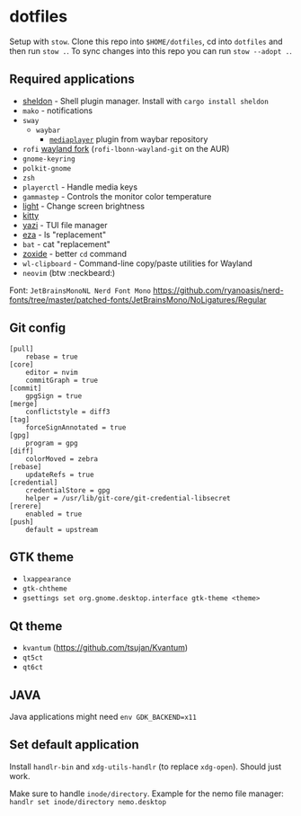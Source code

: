 # dotfiles

Setup with `stow`. Clone this repo into `$HOME/dotfiles`, cd into `dotfiles` and then run `stow .`. To sync changes into this repo you can run `stow --adopt .`.

## Required applications

* [sheldon](https://github.com/rossmacarthur/sheldon#cargo) - Shell plugin manager. Install with `cargo install sheldon`
* `mako` - notifications
* `sway`
  * `waybar`
    * [`mediaplayer`](https://github.com/Alexays/Waybar/blob/master/resources/custom_modules/mediaplayer.py) plugin from waybar repository
* `rofi` [wayland fork](https://github.com/lbonn/rofi) (`rofi-lbonn-wayland-git` on the AUR)
* `gnome-keyring`
* `polkit-gnome`
* `zsh`
* `playerctl` - Handle media keys
* `gammastep` - Controls the monitor color temperature
* [light](https://archlinux.org/packages/community/x86_64/light/) - Change screen brightness
* [kitty](https://github.com/kovidgoyal/kitty)
* [yazi](https://github.com/sxyazi/yazi) - TUI file manager
* [eza](https://github.com/eza-community/eza) - ls "replacement"
* `bat` - cat "replacement"
* [zoxide](https://github.com/ajeetdsouza/zoxide) - better `cd` command
* `wl-clipboard` - Command-line copy/paste utilities for Wayland
* `neovim` (btw :neckbeard:)

Font: `JetBrainsMonoNL Nerd Font Mono` <https://github.com/ryanoasis/nerd-fonts/tree/master/patched-fonts/JetBrainsMono/NoLigatures/Regular>

## Git config

```gitconfig
[pull]
	rebase = true
[core]
	editor = nvim
	commitGraph = true
[commit]
	gpgSign = true
[merge]
	conflictstyle = diff3
[tag]
	forceSignAnnotated = true
[gpg]
	program = gpg
[diff]
	colorMoved = zebra
[rebase]
	updateRefs = true
[credential]
	credentialStore = gpg
	helper = /usr/lib/git-core/git-credential-libsecret
[rerere]
	enabled = true
[push]
	default = upstream

```

## GTK theme

* `lxappearance`
* `gtk-chtheme`
* `gsettings set org.gnome.desktop.interface gtk-theme <theme>`

## Qt theme

* `kvantum` (<https://github.com/tsujan/Kvantum>)
* `qt5ct`
* `qt6ct`

## JAVA

Java applications might need `env GDK_BACKEND=x11`

## Set default application

Install `handlr-bin` and `xdg-utils-handlr` (to replace `xdg-open`). Should just work.

Make sure to handle `inode/directory`. Example for the nemo file manager: `handlr set inode/directory nemo.desktop`
